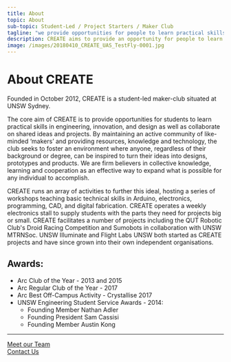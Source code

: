 ```yaml
---
title: About
topic: About
sub-topic: Student-Led / Project Starters / Maker Club
tagline: "we provide opportunities for people to learn practical skills in engineering, invention and design, and collaborate on ideas and projects..."
description: CREATE aims to provide an opportunity for people to learn practical skills in engineering, invention and design, and collaborate on ideas and projects.
image: /images/20180410_CREATE_UAS_TestFly-0001.jpg
---
```


# About CREATE

Founded in October 2012, CREATE is a student-led maker-club situated at UNSW Sydney.

The core aim of CREATE is to provide opportunities for students to learn practical skills in engineering, innovation, and design as well as collaborate on shared ideas and projects. By maintaining an active community of like-minded ‘makers’ and providing resources, knowledge and technology, the club seeks to foster an environment where anyone, regardless of their background or degree, can be inspired to turn their ideas into designs, prototypes and products. We are firm believers in collective knowledge, learning and cooperation as an effective way to expand what is possible for any individual to accomplish.

CREATE runs an array of activities to further this ideal, hosting a series of workshops teaching basic technical skills in Arduino, electronics, programming, CAD, and digital fabrication. CREATE operates a weekly electronics stall to supply students with the parts they need for projects big or small. CREATE facilitates a number of projects including the QUT Robotic Club's Droid Racing Competition and Sumobots in collaboration with UNSW MTRNSoc. UNSW Illuminate and Flight Labs UNSW both started as CREATE projects and have since grown into their own independent organisations.

## Awards:

* Arc Club of the Year - 2013 and 2015
* Arc Regular Club of the Year - 2017
* Arc Best Off-Campus Activity - Crystallise 2017
* UNSW Engineering Student Service Awards - 2014:
    - Founding Member Nathan Adler
    - Founding President Sam Cassisi
    - Founding Member Austin Kong


<hr class="my-4">
<div class="row">
    <div class="col-6">
        <a href="{{'/team' | prepend: site.baseurl }}" class="btn btn-block btn-primary">Meet our Team</a>
    </div>
    <div class="col-6">
        <a href="{{'/contact' | prepend: site.baseurl }}" class="btn btn-block btn-primary">Contact Us</a>
    </div>
</div>
